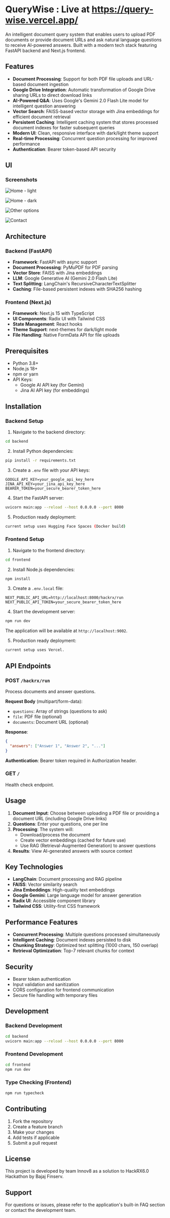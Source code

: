 # QueryWise : Live at https://query-wise.vercel.app/


An intelligent document query system that enables users to upload PDF documents or provide document URLs and ask natural language questions to receive AI-powered answers. Built with a modern tech stack featuring FastAPI backend and Next.js frontend.

## Features

- **Document Processing**: Support for both PDF file uploads and URL-based document ingestion
- **Google Drive Integration**: Automatic transformation of Google Drive sharing URLs to direct download links
- **AI-Powered Q&A**: Uses Google's Gemini 2.0 Flash Lite model for intelligent question answering
- **Vector Search**: FAISS-based vector storage with Jina embeddings for efficient document retrieval
- **Persistent Caching**: Intelligent caching system that stores processed document indexes for faster subsequent queries
- **Modern UI**: Clean, responsive interface with dark/light theme support
- **Real-time Processing**: Concurrent question processing for improved performance
- **Authentication**: Bearer token-based API security
## UI

### Screenshots

![Home - light](Assets/2.png)

![Home - dark](Assets/1.png)

![Other options](Assets/3.png)

![Contact](Assets/4.png)

## Architecture

### Backend (FastAPI)
- **Framework**: FastAPI with async support
- **Document Processing**: PyMuPDF for PDF parsing
- **Vector Store**: FAISS with Jina embeddings
- **LLM**: Google Generative AI (Gemini 2.0 Flash Lite)
- **Text Splitting**: LangChain's RecursiveCharacterTextSplitter
- **Caching**: File-based persistent indexes with SHA256 hashing

### Frontend (Next.js)
- **Framework**: Next.js 15 with TypeScript
- **UI Components**: Radix UI with Tailwind CSS
- **State Management**: React hooks
- **Theme Support**: next-themes for dark/light mode
- **File Handling**: Native FormData API for file uploads

## Prerequisites

- Python 3.8+
- Node.js 18+
- npm or yarn
- API Keys:
  - Google AI API key (for Gemini)
  - Jina AI API key (for embeddings)

## Installation

### Backend Setup

1. Navigate to the backend directory:
```bash
cd backend
```

2. Install Python dependencies:
```bash
pip install -r requirements.txt
```

3. Create a `.env` file with your API keys:
```env
GOOGLE_API_KEY=your_google_api_key_here
JINA_API_KEY=your_jina_api_key_here
BEARER_TOKEN=your_secure_bearer_token_here
```

4. Start the FastAPI server:
```bash
uvicorn main:app --reload --host 0.0.0.0 --port 8000
```
5. Production ready deployment:
```bash
current setup uses Hugging Face Spaces (Docker build)
```

### Frontend Setup

1. Navigate to the frontend directory:
```bash
cd frontend
```

2. Install Node.js dependencies:
```bash
npm install
```

3. Create a `.env.local` file:
```env
NEXT_PUBLIC_API_URL=http://localhost:8000/hackrx/run
NEXT_PUBLIC_API_TOKEN=your_secure_bearer_token_here
```

4. Start the development server:
```bash
npm run dev
```
The application will be available at `http://localhost:9002`.


5. Production ready deployment:
```bash
current setup uses Vercel.
```



## API Endpoints

### POST `/hackrx/run`
Process documents and answer questions.

**Request Body** (multipart/form-data):
- `questions`: Array of strings (questions to ask)
- `file`: PDF file (optional)
- `documents`: Document URL (optional)

**Response**:
```json
{
  "answers": ["Answer 1", "Answer 2", "..."]
}
```

**Authentication**: Bearer token required in Authorization header.

### GET `/`
Health check endpoint.

## Usage

1. **Document Input**: Choose between uploading a PDF file or providing a document URL (including Google Drive links)
2. **Questions**: Enter your questions, one per line
3. **Processing**: The system will:
   - Download/process the document
   - Create vector embeddings (cached for future use)
   - Use RAG (Retrieval-Augmented Generation) to answer questions
4. **Results**: View AI-generated answers with source context

## Key Technologies

- **LangChain**: Document processing and RAG pipeline
- **FAISS**: Vector similarity search
- **Jina Embeddings**: High-quality text embeddings
- **Google Gemini**: Large language model for answer generation
- **Radix UI**: Accessible component library
- **Tailwind CSS**: Utility-first CSS framework

## Performance Features

- **Concurrent Processing**: Multiple questions processed simultaneously
- **Intelligent Caching**: Document indexes persisted to disk
- **Chunking Strategy**: Optimized text splitting (1000 chars, 150 overlap)
- **Retrieval Optimization**: Top-7 relevant chunks for context

## Security

- Bearer token authentication
- Input validation and sanitization
- CORS configuration for frontend communication
- Secure file handling with temporary files

## Development

### Backend Development
```bash
cd backend
uvicorn main:app --reload --host 0.0.0.0 --port 8000
```

### Frontend Development
```bash
cd frontend
npm run dev
```

### Type Checking (Frontend)
```bash
npm run typecheck
```

## Contributing

1. Fork the repository
2. Create a feature branch
3. Make your changes
4. Add tests if applicable
5. Submit a pull request

## License

This project is developed by team Innov8 as a solution to HackRX6.0 Hackathon by Bajaj Finserv.

## Support

For questions or issues, please refer to the application's built-in FAQ section or contact the development team.
